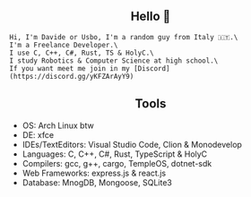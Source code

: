 <div align="center">
  
  ## **Hello** 👋
  
  </div>
  
    Hi, I'm Davide or Usbo, I'm a random guy from Italy 🇮🇹.\
    I'm a Freelance Developer.\
    I use C, C++, C#, Rust, TS & HolyC.\
    I study Robotics & Computer Science at high school.\
    If you want meet me join in my [Discord](https://discord.gg/yKFZArAyY9)
  
  <div align="center">
  
  ## **Tools**
  
  </div>
  
  - OS: Arch Linux btw
  - DE: xfce
  - IDEs/TextEditors: Visual Studio Code, Clion & Monodevelop
  - Languages: C, C++, C#, Rust, TypeScript & HolyC
  - Compilers: gcc, g++, cargo, TempleOS, dotnet-sdk
  - Web Frameworks: express.js & react.js
  - Database: MnogDB, Mongoose, SQLite3

</div>
